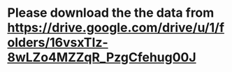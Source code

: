 # Please download the the data from https://drive.google.com/drive/u/1/folders/16vsxTlz-8wLZo4MZZqR_PzgCfehug00J
